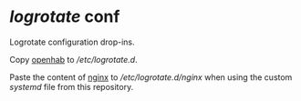 # _logrotate_ conf

Logrotate configuration drop-ins.

Copy [openhab](openhab) to _/etc/logrotate.d_.

Paste the content of [nginx](nginx) to _/etc/logrotate.d/nginx_ when using the custom _systemd_ file from this repository.